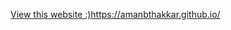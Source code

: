[<a href="[amanbthakkar.github.io](https://amanbthakkar.github.io/)" target="_blank">View this website :)</a>](https://amanbthakkar.github.io/)https://amanbthakkar.github.io/
